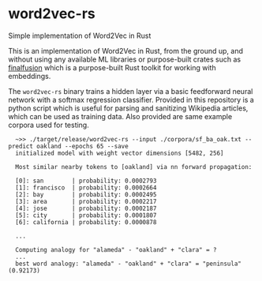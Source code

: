 # word2vec-rs
Simple implementation of Word2Vec in Rust

This is an implementation of Word2Vec in Rust, from the ground up, and without using any available ML libraries or purpose-built crates such as [finalfusion](https://docs.rs/finalfusion/latest/finalfusion/) which is a purpose-built Rust toolkit for working with embeddings.

The `word2vec-rs` binary trains a hidden layer via a basic feedforward neural network with a softmax regression classifier. Provided in this repository is a python script which is useful for parsing and sanitizing Wikipedia articles, which can be used as training data. Also provided are same example corpora used for testing. 
```
  ~>> ./target/release/word2vec-rs --input ./corpora/sf_ba_oak.txt --predict oakland --epochs 65 --save
  initialized model with weight vector dimensions [5482, 256]

  Most similar nearby tokens to [oakland] via nn forward propagation:

  [0]: san        | probability: 0.0002793
  [1]: francisco  | probability: 0.0002664
  [2]: bay        | probability: 0.0002495
  [3]: area       | probability: 0.0002217
  [4]: jose       | probability: 0.0002187
  [5]: city       | probability: 0.0001807
  [6]: california | probability: 0.0000878

  ...

  Computing analogy for "alameda" - "oakland" + "clara" = ?
  ...
  best word analogy: "alameda" - "oakland" + "clara" = "peninsula" (0.92173)
```
